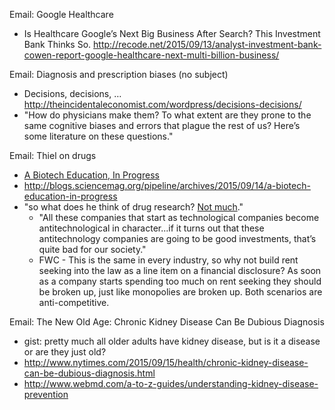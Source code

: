 Email: Google Healthcare
* Is Healthcare Google’s Next Big Business After Search? This Investment Bank Thinks So. http://recode.net/2015/09/13/analyst-investment-bank-cowen-report-google-healthcare-next-multi-billion-business/

Email: Diagnosis and prescription biases (no subject)
* Decisions, decisions, … http://theincidentaleconomist.com/wordpress/decisions-decisions/
* "How do physicians make them? To what extent are they prone to the same cognitive biases and errors that plague the rest of us? Here’s some literature on these questions."

Email: Thiel on drugs
* [A Biotech Education, In Progress ](http://blogs.sciencemag.org/pipeline/archives/2015/09/14/a-biotech-education-in-progress)
* http://blogs.sciencemag.org/pipeline/archives/2015/09/14/a-biotech-education-in-progress
* "so what does he think of drug research? [Not much](http://blogs.sciencemag.org/pipeline/archives/2014/09/19/peter_thiels_uncomplimentary_views_of_big_pharma)."
  * "All these companies that start as technological companies become antitechnological in character...if it turns out that these antitechnology companies are going to be good investments, that’s quite bad for our society."
  * FWC - This is the same in every industry, so why not build rent seeking into the law as a line item on a financial disclosure?  As soon as a company starts spending too much on rent seeking they should be broken up, just like monopolies are broken up.  Both scenarios are anti-competitive.

Email: The New Old Age: Chronic Kidney Disease Can Be Dubious Diagnosis
* gist: pretty much all older adults have kidney disease, but is it a disease or are they just old?
* http://www.nytimes.com/2015/09/15/health/chronic-kidney-disease-can-be-dubious-diagnosis.html
* http://www.webmd.com/a-to-z-guides/understanding-kidney-disease-prevention